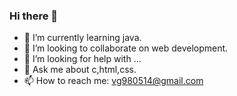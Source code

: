### Hi there 👋







- 🌱 I’m currently learning java.
- 👯 I’m looking to collaborate on web development.
- 🤔 I’m looking for help with ...
- 💬 Ask me about c,html,css.
- 📫 How to reach me: vg980514@gmail.com



